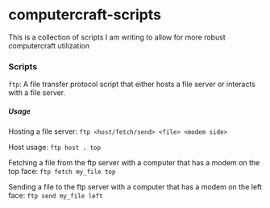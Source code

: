 # computercraft-scripts
 
This is a collection of scripts I am writing to allow for more robust computercraft utilization

### Scripts
`ftp`: A file transfer protocol script that either hosts a file server or interacts with a file server.

##### Usage
Hosting a file server:
`ftp <host/fetch/send> <file> <modem side>`

Host usage:
`ftp host . top`

Fetching a file from the ftp server with a computer that has a modem on the top face:
`ftp fetch my_file top`

Sending a file to the ftp server with a computer that has a modem on the left face:
`ftp send my_file left`
